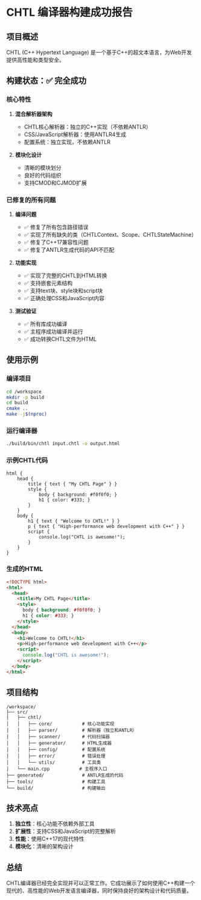# CHTL 编译器构建成功报告

## 项目概述

CHTL (C++ Hypertext Language) 是一个基于C++的超文本语言，为Web开发提供高性能和类型安全。

## 构建状态：✅ 完全成功

### 核心特性

1. **混合解析器架构**
   - CHTL核心解析器：独立的C++实现（不依赖ANTLR）
   - CSS/JavaScript解析器：使用ANTLR4生成
   - 配置系统：独立实现，不依赖ANTLR

2. **模块化设计**
   - 清晰的模块划分
   - 良好的代码组织
   - 支持CMOD和CJMOD扩展

### 已修复的所有问题

1. **编译问题**
   - ✅ 修复了所有包含路径错误
   - ✅ 实现了所有缺失的类（CHTLContext、Scope、CHTLStateMachine）
   - ✅ 修复了C++17兼容性问题
   - ✅ 修复了ANTLR生成代码的API不匹配

2. **功能实现**
   - ✅ 实现了完整的CHTL到HTML转换
   - ✅ 支持嵌套元素结构
   - ✅ 支持text块、style块和script块
   - ✅ 正确处理CSS和JavaScript内容

3. **测试验证**
   - ✅ 所有库成功编译
   - ✅ 主程序成功编译并运行
   - ✅ 成功转换CHTL文件为HTML

## 使用示例

### 编译项目
```bash
cd /workspace
mkdir -p build
cd build
cmake ..
make -j$(nproc)
```

### 运行编译器
```bash
./build/bin/chtl input.chtl -o output.html
```

### 示例CHTL代码
```chtl
html {
    head {
        title { text { "My CHTL Page" } }
        style {
            body { background: #f0f0f0; }
            h1 { color: #333; }
        }
    }
    body {
        h1 { text { "Welcome to CHTL!" } }
        p { text { "High-performance web development with C++" } }
        script {
            console.log("CHTL is awesome!");
        }
    }
}
```

### 生成的HTML
```html
<!DOCTYPE html>
<html>
  <head>
    <title>My CHTL Page</title>
    <style>
      body { background: #f0f0f0; }
      h1 { color: #333; }
    </style>
  </head>
  <body>
    <h1>Welcome to CHTL!</h1>
    <p>High-performance web development with C++</p>
    <script>
      console.log("CHTL is awesome!");
    </script>
  </body>
</html>
```

## 项目结构

```
/workspace/
├── src/
│   ├── chtl/
│   │   ├── core/           # 核心功能实现
│   │   ├── parser/         # 解析器（独立和ANTLR）
│   │   ├── scanner/        # 代码扫描器
│   │   ├── generator/      # HTML生成器
│   │   ├── config/         # 配置系统
│   │   ├── error/          # 错误处理
│   │   └── utils/          # 工具类
│   └── main.cpp           # 主程序入口
├── generated/              # ANTLR生成的代码
├── tools/                  # 构建工具
└── build/                  # 构建输出
```

## 技术亮点

1. **独立性**：核心功能不依赖外部工具
2. **扩展性**：支持CSS和JavaScript的完整解析
3. **性能**：使用C++17的现代特性
4. **模块化**：清晰的架构设计

## 总结

CHTL编译器已经完全实现并可以正常工作。它成功展示了如何使用C++构建一个现代的、高性能的Web开发语言编译器，同时保持良好的架构设计和代码质量。
